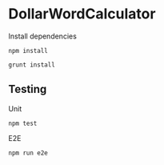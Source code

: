DollarWordCalculator
====================
Install dependencies

```
npm install
```

```
grunt install
```


Testing
-----------
Unit

```
npm test
```

E2E
```
npm run e2e
```
